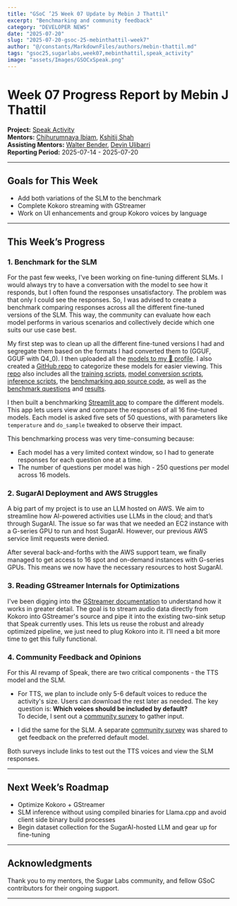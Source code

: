```yaml
---
title: "GSoC ’25 Week 07 Update by Mebin J Thattil"
excerpt: "Benchmarking and community feedback"
category: "DEVELOPER NEWS"
date: "2025-07-20"
slug: "2025-07-20-gsoc-25-mebinthattil-week7"
author: "@/constants/MarkdownFiles/authors/mebin-thattil.md"
tags: "gsoc25,sugarlabs,week07,mebinthattil,speak_activity"
image: "assets/Images/GSOCxSpeak.png"
---
```


# Week 07 Progress Report by Mebin J Thattil

**Project:** [Speak Activity](https://github.com/sugarlabs/speak)  
**Mentors:** [Chihurumnaya Ibiam](https://github.com/chimosky), [Kshitij Shah](https://github.com/kshitijdshah99)  
**Assisting Mentors:** [Walter Bender](https://github.com/walterbender), [Devin Ulibarri](https://github.com/pikurasa)  
**Reporting Period:** 2025-07-14 - 2025-07-20

---

## Goals for This Week

- Add both variations of the SLM to the benchmark  
- Complete Kokoro streaming with GStreamer  
- Work on UI enhancements and group Kokoro voices by language  

---

## This Week’s Progress

### **1. Benchmark for the SLM**

For the past few weeks, I've been working on fine-tuning different SLMs. I would always try to have a conversation with the model to see how it responds, but I often found the responses unsatisfactory. The problem was that only I could see the responses. So, I was advised to create a benchmark comparing responses across all the different fine-tuned versions of the SLM. This way, the community can evaluate how each model performs in various scenarios and collectively decide which one suits our use case best.

My first step was to clean up all the different fine-tuned versions I had and segregate them based on the formats I had converted them to (GGUF, GGUF with Q4_0). I then uploaded all the [models to my 🤗 profile](https://huggingface.co/MebinThattil/models). I also created a [GitHub repo](https://github.com/mebinthattil/Fine-Tune-Attempts-LlaMA-135) to categorize these models for easier viewing. This [repo](https://github.com/mebinthattil/Fine-Tune-Attempts-LlaMA-135) also includes all the [training scripts](https://github.com/mebinthattil/Fine-Tune-Attempts-LlaMA-135/blob/main/Training_Script.py), [model conversion scripts](https://github.com/mebinthattil/Fine-Tune-Attempts-LlaMA-135/blob/main/gguf.sh), [inference scripts](https://github.com/mebinthattil/Fine-Tune-Attempts-LlaMA-135/blob/main/Batch_Inference_Script.py), the [benchmarking app source code](https://github.com/mebinthattil/Fine-Tune-Attempts-LlaMA-135/blob/main/slm_benchmark_app.py), as well as the [benchmark questions](https://github.com/mebinthattil/Fine-Tune-Attempts-LlaMA-135/blob/main/Benchmarking_Questions.json) and [results](https://github.com/mebinthattil/Fine-Tune-Attempts-LlaMA-135/tree/main/Distill_Claude_RUN1/Benchmarking%20Answers).

I then built a benchmarking [Streamlit app](https://slm-benchmark.streamlit.app/) to compare the different models. This app lets users view and compare the responses of all 16 fine-tuned models. Each model is asked five sets of 50 questions, with parameters like `temperature` and `do_sample` tweaked to observe their impact.

This benchmarking process was very time-consuming because:
- Each model has a very limited context window, so I had to generate responses for each question one at a time.
- The number of questions per model was high - 250 questions per model across 16 models.

### **2. SugarAI Deployment and AWS Struggles**

A big part of my project is to use an LLM hosted on AWS. We aim to streamline how AI-powered activities use LLMs in the cloud; and that’s through SugarAI. The issue so far was that we needed an EC2 instance with a G-series GPU to run and host SugarAI. However, our previous AWS service limit requests were denied.

After several back-and-forths with the AWS support team, we finally managed to get access to 16 spot and on-demand instances with G-series GPUs. This means we now have the necessary resources to host SugarAI.

### **3. Reading GStreamer Internals for Optimizations**

I've been digging into the [GStreamer documentation](https://gstreamer.freedesktop.org/documentation/tutorials/basic/index.html) to understand how it works in greater detail. The goal is to stream audio data directly from Kokoro into GStreamer's source and pipe it into the existing two-sink setup that Speak currently uses. This lets us reuse the robust and already optimized pipeline, we just need to plug Kokoro into it. I’ll need a bit more time to get this fully functional.

### **4. Community Feedback and Opinions**

For this AI revamp of Speak, there are two critical components - the TTS model and the SLM.

- For TTS, we plan to include only 5-6 default voices to reduce the activity's size. Users can download the rest later as needed. The key question is: **Which voices should be included by default?**  
  To decide, I sent out a [community survey](https://forms.gle/axhDhBKX9n8pZJTo9) to gather input.

- I did the same for the SLM. A separate [community survey](https://forms.gle/ZNHyh4VRC67nnEzHA) was shared to get feedback on the preferred default model.

Both surveys include links to test out the TTS voices and view the SLM responses.

---

## Next Week’s Roadmap

- Optimize Kokoro + GStreamer  
- SLM inference without using compiled binaries for Llama.cpp and avoid client side binary build processes
- Begin dataset collection for the SugarAI-hosted LLM and gear up for fine-tuning  

---

## Acknowledgments

Thank you to my mentors, the Sugar Labs community, and fellow GSoC contributors for their ongoing support.

---